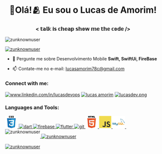 <h1 align="center"> 👋Olá!🫂 Eu sou o Lucas de Amorim!</h1>
<h3 align="center">< 𝕥𝕒𝕝𝕜 𝕚𝕤 𝕔𝕙𝕖𝕒𝕡 𝕤𝕙𝕠𝕨 𝕞𝕖 𝕥𝕙𝕖 𝕔𝕠𝕕𝕖 /></h3>

<p align="left"> <img src="https://komarev.com/ghpvc/?username=zunknownuser&label=Profile%20views&color=0e75b6&style=flat" alt="zunknownuser" /> </p>

<p align="left"> <a href="https://github.com/ryo-ma/github-profile-trophy"><img src="https://github-profile-trophy.vercel.app/?username=zunknownuser" alt="zunknownuser" /></a> </p>

- 💬 Pergunte me sobre Desenvolvimento Mobile **Swift, SwiftUi, FireBase**

- 📫 Contate-me no e-mail: lucasamorim78c@gmail.com 

<h3 align="left">Connect with me:</h3>
<p align="left">
<a href="https://linkedin.com/in/www.linkedin.com/in/lucasdevops" target="blank"><img align="center" src="https://raw.githubusercontent.com/rahuldkjain/github-profile-readme-generator/master/src/images/icons/Social/linked-in-alt.svg" alt="www.linkedin.com/in/lucasdevops" height="30" width="40" /></a>
<a href="https://stackoverflow.com/users/lucas amorim" target="blank"><img align="center" src="https://raw.githubusercontent.com/rahuldkjain/github-profile-readme-generator/master/src/images/icons/Social/stack-overflow.svg" alt="lucas amorim" height="30" width="40" /></a>
<a href="https://instagram.com/lucasdev.png" target="blank"><img align="center" src="https://raw.githubusercontent.com/rahuldkjain/github-profile-readme-generator/master/src/images/icons/Social/instagram.svg" alt="lucasdev.png" height="30" width="40" /></a>
</p>

<h3 align="left">Languages and Tools:</h3>
 </a> <a href="https://www.w3schools.com/css/" target="_blank" rel="noreferrer"> <img src="https://raw.githubusercontent.com/devicons/devicon/master/icons/css3/css3-original-wordmark.svg" alt="css3" width="40" height="40"/> </a> <a href="https://dart.dev" target="_blank" rel="noreferrer"> <img src="https://www.vectorlogo.zone/logos/dartlang/dartlang-icon.svg" alt="dart" width="40" height="40"/> </a> <a href="https://firebase.google.com/" target="_blank" rel="noreferrer"> <img src="https://www.vectorlogo.zone/logos/firebase/firebase-icon.svg" alt="firebase" width="40" height="40"/> </a> <a href="https://flutter.dev" target="_blank" rel="noreferrer"> <img src="https://www.vectorlogo.zone/logos/flutterio/flutterio-icon.svg" alt="flutter" width="40" height="40"/> </a> <a href="https://git-scm.com/" target="_blank" rel="noreferrer"> <img src="https://www.vectorlogo.zone/logos/git-scm/git-scm-icon.svg" alt="git" width="40" height="40"/> </a> <a href="https://www.w3.org/html/" target="_blank" rel="noreferrer"> <img src="https://raw.githubusercontent.com/devicons/devicon/master/icons/html5/html5-original-wordmark.svg" alt="html5" width="40" height="40"/> </a> <a href="https://developer.mozilla.org/en-US/docs/Web/JavaScript" target="_blank" rel="noreferrer"> <img src="https://raw.githubusercontent.com/devicons/devicon/master/icons/javascript/javascript-original.svg" alt="javascript" width="40" height="40"/> </a> <a href="https://www.mysql.com/" target="_blank" rel="noreferrer"> <img src="https://raw.githubusercontent.com/devicons/devicon/master/icons/mysql/mysql-original-wordmark.svg" alt="mysql" width="40" height="40"/> </a> <a href="https://reactnative.dev/" target="_blank" rel="noreferrer"> <img 

<p><img align="left" src="https://github-readme-stats.vercel.app/api/top-langs?username=zunknownuser&show_icons=true&locale=en&layout=compact" alt="zunknownuser" /></p>

<p>&nbsp;<img align="center" src="https://github-readme-stats.vercel.app/api?username=zunknownuser&show_icons=true&locale=en" alt="zunknownuser" /></p>

<p><img align="center" src="https://github-readme-streak-stats.herokuapp.com/?user=zunknownuser&" alt="zunknownuser" /></p>
